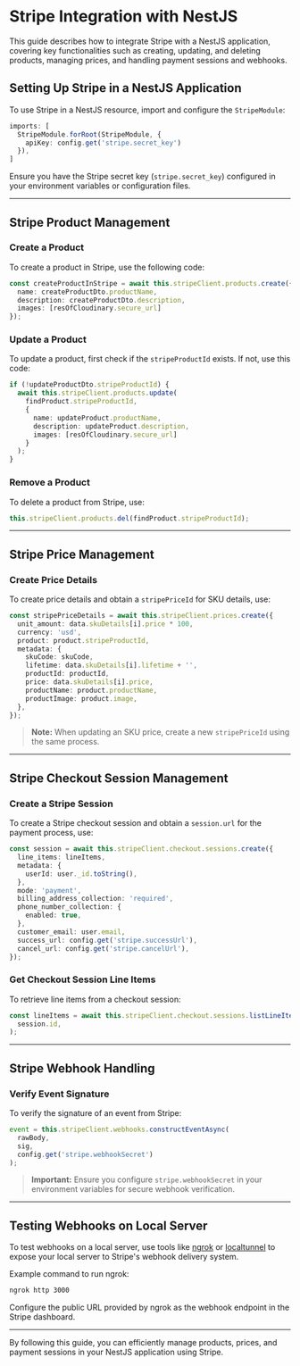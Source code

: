 # Stripe Integration with NestJS

This guide describes how to integrate Stripe with a NestJS application, covering key functionalities such as creating, updating, and deleting products, managing prices, and handling payment sessions and webhooks.

## Setting Up Stripe in a NestJS Application

To use Stripe in a NestJS resource, import and configure the `StripeModule`:

```typescript
imports: [
  StripeModule.forRoot(StripeModule, {
    apiKey: config.get('stripe.secret_key')
  }),
]
```

Ensure you have the Stripe secret key (`stripe.secret_key`) configured in your environment variables or configuration files.

---

## Stripe Product Management

### Create a Product

To create a product in Stripe, use the following code:

```typescript
const createProductInStripe = await this.stripeClient.products.create({
  name: createProductDto.productName,
  description: createProductDto.description,
  images: [resOfCloudinary.secure_url]
});
```

### Update a Product

To update a product, first check if the `stripeProductId` exists. If not, use this code:

```typescript
if (!updateProductDto.stripeProductId) {
  await this.stripeClient.products.update(
    findProduct.stripeProductId,
    {
      name: updateProduct.productName,
      description: updateProduct.description,
      images: [resOfCloudinary.secure_url]
    }
  );
}
```

### Remove a Product

To delete a product from Stripe, use:

```typescript
this.stripeClient.products.del(findProduct.stripeProductId);
```

---

## Stripe Price Management

### Create Price Details

To create price details and obtain a `stripePriceId` for SKU details, use:

```typescript
const stripePriceDetails = await this.stripeClient.prices.create({
  unit_amount: data.skuDetails[i].price * 100,
  currency: 'usd',
  product: product.stripeProductId,
  metadata: {
    skuCode: skuCode,
    lifetime: data.skuDetails[i].lifetime + '',
    productId: productId,
    price: data.skuDetails[i].price,
    productName: product.productName,
    productImage: product.image,
  },
});
```

> **Note:** When updating an SKU price, create a new `stripePriceId` using the same process.

---

## Stripe Checkout Session Management

### Create a Stripe Session

To create a Stripe checkout session and obtain a `session.url` for the payment process, use:

```typescript
const session = await this.stripeClient.checkout.sessions.create({
  line_items: lineItems,
  metadata: {
    userId: user._id.toString(),
  },
  mode: 'payment',
  billing_address_collection: 'required',
  phone_number_collection: {
    enabled: true,
  },
  customer_email: user.email,
  success_url: config.get('stripe.successUrl'),
  cancel_url: config.get('stripe.cancelUrl'),
});
```

### Get Checkout Session Line Items

To retrieve line items from a checkout session:

```typescript
const lineItems = await this.stripeClient.checkout.sessions.listLineItems(
  session.id,
);
```

---

## Stripe Webhook Handling

### Verify Event Signature

To verify the signature of an event from Stripe:

```typescript
event = this.stripeClient.webhooks.constructEventAsync(
  rawBody,
  sig,
  config.get('stripe.webhookSecret')
);
```

> **Important:** Ensure you configure `stripe.webhookSecret` in your environment variables for secure webhook verification.

---

## Testing Webhooks on Local Server

To test webhooks on a local server, use tools like [ngrok](https://ngrok.com/) or [localtunnel](https://theboroer.github.io/localtunnel-www/) to expose your local server to Stripe's webhook delivery system.

Example command to run ngrok:

```bash
ngrok http 3000
```

Configure the public URL provided by ngrok as the webhook endpoint in the Stripe dashboard.

---

By following this guide, you can efficiently manage products, prices, and payment sessions in your NestJS application using Stripe.
